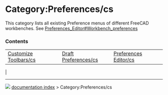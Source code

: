 # Category:Preferences/cs
This category lists all existing Preference menus of different FreeCAD workbenches. See [Preferences_Editor#Workbench_preferences](Preferences_Editor#Workbench_preferences.md)

### Contents

|     |     |     |
| --- | --- | --- |
| [Customize Toolbars/cs](Customize_Toolbars/cs.md) | [Draft Preferences/cs](Draft_Preferences/cs.md) | [Preferences Editor/cs](Preferences_Editor/cs.md) |
|



---
![](images/Button_right.svg) [documentation index](../README.md) > Category:Preferences/cs
